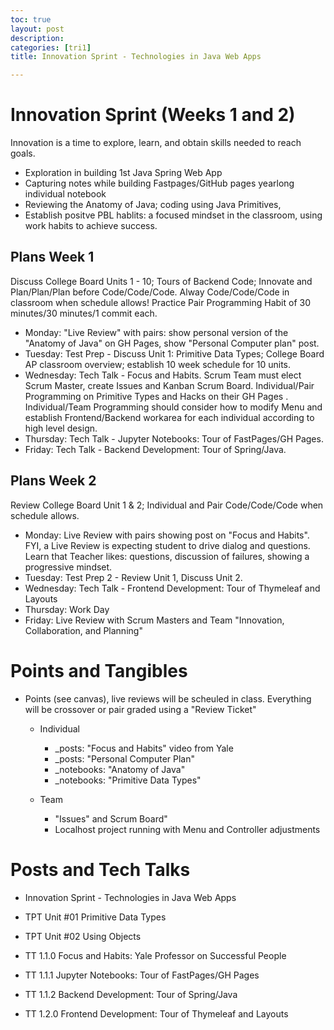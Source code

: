 ```yaml
---
toc: true
layout: post
description: 
categories: [tri1]
title: Innovation Sprint - Technologies in Java Web Apps

---
```


# Innovation Sprint (Weeks 1 and 2)
Innovation is a time to explore, learn, and obtain skills needed to reach goals.  
- Exploration in building 1st Java Spring Web App
- Capturing notes while building Fastpages/GitHub pages yearlong individual notebook
- Reviewing the Anatomy of Java; coding using Java Primitives, 
- Establish positve PBL hablits: a focused mindset in the classroom, using work habits to achieve success.

## Plans Week 1
Discuss College Board Units 1 - 10; Tours of Backend Code; Innovate and Plan/Plan/Plan before Code/Code/Code.  Alway Code/Code/Code in classroom when schedule allows!  Practice Pair Programming Habit of 30 minutes/30 minutes/1 commit each.
- Monday: "Live Review" with pairs: show personal version of the "Anatomy of Java" on GH Pages, show "Personal Computer plan" post.
- Tuesday:  Test Prep - Discuss Unit 1: Primitive Data Types; College Board AP classroom overview; establish 10 week schedule for 10 units.  
- Wednesday:  Tech Talk - Focus and Habits.  Scrum Team must elect Scrum Master, create Issues and Kanban Scrum Board. Individual/Pair Programming on Primitive Types and Hacks on their GH Pages . Individual/Team Programming should consider how to modify Menu and establish Frontend/Backend workarea for each individual according to high level design.
- Thursday:  Tech Talk - Jupyter Notebooks: Tour of FastPages/GH Pages. 
- Friday: Tech Talk - Backend Development: Tour of Spring/Java.

## Plans Week 2
Review College Board Unit 1 & 2; Individual and Pair Code/Code/Code when schedule allows.
- Monday: Live Review with pairs showing post on "Focus and Habits".  FYI, a Live Review is expecting student to drive dialog and questions.  Learn that Teacher likes: questions, discussion of failures, showing a progressive mindset.
- Tuesday: Test Prep 2 - Review Unit 1, Discuss Unit 2.
- Wednesday: Tech Talk - Frontend Development: Tour of Thymeleaf and Layouts
- Thursday: Work Day
- Friday: Live Review with Scrum Masters and Team "Innovation, Collaboration, and Planning"

# Points and Tangibles
- Points (see canvas), live reviews will be scheuled in class.  Everything will be crossover or pair graded using a "Review Ticket"
    - Individual
        - _posts: "Focus and Habits" video from Yale
        - _posts: "Personal Computer Plan"
        - _notebooks: "Anatomy of Java"
        - _notebooks: "Primitive Data Types"

    - Team 
        - "Issues" and Scrum Board" 
        - Localhost project running with Menu and Controller adjustments


# Posts and Tech Talks
- Innovation Sprint - Technologies in Java Web Apps
- TPT Unit #01 Primitive Data Types
- TPT Unit #02 Using Objects

- TT 1.1.0 Focus and Habits: Yale Professor on Successful People
- TT 1.1.1 Jupyter Notebooks: Tour of FastPages/GH Pages
- TT 1.1.2 Backend Development: Tour of Spring/Java
- TT 1.2.0 Frontend Development: Tour of Thymeleaf and Layouts